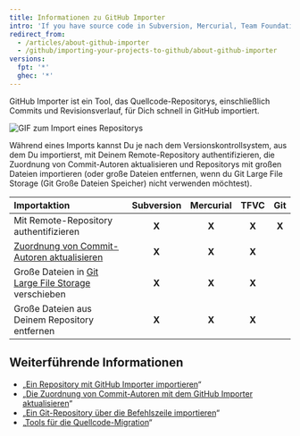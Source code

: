 ```yaml
---
title: Informationen zu GitHub Importer
intro: 'If you have source code in Subversion, Mercurial, Team Foundation Version Control (TFVC), or another Git repository, you can move it to GitHub using GitHub Importer.'
redirect_from:
  - /articles/about-github-importer
  - /github/importing-your-projects-to-github/about-github-importer
versions:
  fpt: '*'
  ghec: '*'
---
```


GitHub Importer ist ein Tool, das Quellcode-Repositorys, einschließlich Commits und Revisionsverlauf, für Dich schnell in GitHub importiert.

![GIF zum Import eines Repositorys](/assets/images/help/importer/github-importer.gif)

Während eines Imports kannst Du je nach dem Versionskontrollsystem, aus dem Du importierst, mit Deinem Remote-Repository authentifizieren, die Zuordnung von Commit-Autoren aktualisieren und Repositorys mit großen Dateien importieren (oder große Dateien entfernen, wenn du Git Large File Storage (Git Große Dateien Speicher) nicht verwenden möchtest).

| Importaktion                                                                                                    | Subversion | Mercurial | TFVC  |  Git  |
|:--------------------------------------------------------------------------------------------------------------- |:----------:|:---------:|:-----:|:-----:|
| Mit Remote-Repository authentifizieren                                                                          |   **X**    |   **X**   | **X** | **X** |
| [Zuordnung von Commit-Autoren aktualisieren](/articles/updating-commit-author-attribution-with-github-importer) |   **X**    |   **X**   | **X** |       |
| Große Dateien in [Git Large File Storage](/articles/about-git-large-file-storage) verschieben                   |   **X**    |   **X**   | **X** |       |
| Große Dateien aus Deinem Repository entfernen                                                                   |   **X**    |   **X**   | **X** |       |

## Weiterführende Informationen

- „[Ein Repository mit GitHub Importer importieren](/articles/importing-a-repository-with-github-importer)“
- „[Die Zuordnung von Commit-Autoren mit dem GitHub Importer aktualisieren](/articles/updating-commit-author-attribution-with-github-importer)“
- „[Ein Git-Repository über die Befehlszeile importieren](/articles/importing-a-git-repository-using-the-command-line)“
- „[Tools für die Quellcode-Migration](/articles/source-code-migration-tools)“
